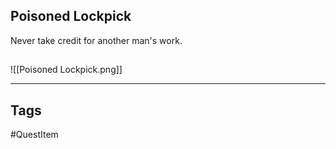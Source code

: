 ## Poisoned Lockpick
Never take credit for another man's work.
## 
![[Poisoned Lockpick.png]]

---
## Tags
#QuestItem